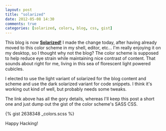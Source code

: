 ```yaml
---
layout: post
title: "solarized"
date: 2012-05-08 14:30
comments: true
categories: [solarized, colors, blog, css, gist]
---
```

This blog is now <strong><a href="http://ethanschoonover.com/solarized">Solarized!</a></strong>  I made the change today, after having already moved to this color scheme in my shell, editor, etc... I'm really enjoying it on my desktop, so I thought why not the blog?  The color scheme is supposed to help reduce eye strain while maintaining nice contrast of content.  That sounds about right for me, living in this sea of florescent light powered cubicles.  

I elected to use the light variant of solarized for the blog content and scheme and use the dark solarized variant for code snippets.  I think it's working out kind of well, but probably needs some tweaks.  

The link above has all the gory details, whereas I'll keep this post a short one and just dump out the gist of the color scheme's SASS CSS.

{% gist 2638348 _colors.scss %}

Happy Hacking!
